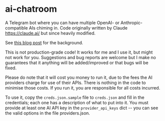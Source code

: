 # ai-chatroom

A Telegram bot where you can have multiple OpenAI- or Anthropic-compatible AIs chiming in.
Code originally written by Claude <https://claude.ai/> but since heavily
modified.

See [this blog post](https://www.gilesthomas.com/2024/12/ai-chatroom-1) for
the background.

This is not production-grade code! It works for me and I use it, but might not work for you.  Suggestions and bug reports are welcome but I make no guarantees that it anything will be added/improved or that bugs will be fixed.  

Please do note that it will cost you money to run it, due to the fees the AI providers charge for use of their APIs.  There is nothing in the code to minimise those costs.  If you run it, you are responsible for all costs incurred.

To use it, copy the `creds.json.sample` file to `creds.json` and fill in the credentials; each one
has a description of what to put into it.  You must provide at least one AI API
key in the `provider_api_keys` dict -- you can see the valid options in the file
providers.json.
